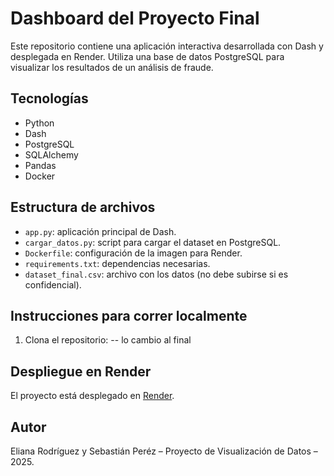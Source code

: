 # Dashboard del Proyecto Final

Este repositorio contiene una aplicación interactiva desarrollada con Dash y desplegada en Render. Utiliza una base de datos PostgreSQL para visualizar los resultados de un análisis de fraude.

## Tecnologías
- Python
- Dash
- PostgreSQL
- SQLAlchemy
- Pandas
- Docker

## Estructura de archivos
- `app.py`: aplicación principal de Dash.
- `cargar_datos.py`: script para cargar el dataset en PostgreSQL.
- `Dockerfile`: configuración de la imagen para Render.
- `requirements.txt`: dependencias necesarias.
- `dataset_final.csv`: archivo con los datos (no debe subirse si es confidencial).

## Instrucciones para correr localmente

1. Clona el repositorio: -- lo cambio al final 


## Despliegue en Render

El proyecto está desplegado en [Render](https://dashboard.render.com/). 

## Autor

Eliana Rodríguez y Sebastián Peréz – Proyecto de Visualización de Datos – 2025.
